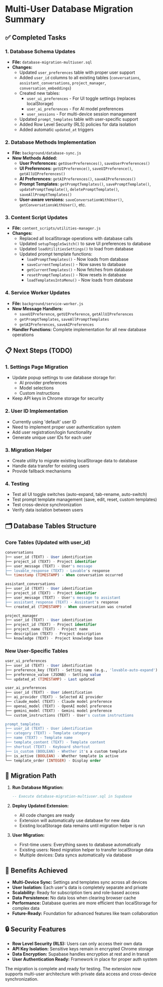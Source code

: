# Multi-User Database Migration Summary

## ✅ Completed Tasks

### 1. Database Schema Updates
- **File:** `database-migration-multiuser.sql`
- **Changes:**
  - Updated `user_preferences` table with proper user support
  - Added `user_id` columns to all existing tables (`conversations`, `assistant_conversations`, `project_manager`, `conversation_embeddings`)
  - Created new tables:
    - `user_ui_preferences` - For UI toggle settings (replaces localStorage)
    - `user_ai_preferences` - For AI model preferences
    - `user_sessions` - For multi-device session management
  - Updated `prompt_templates` table with user-specific support
  - Added Row Level Security (RLS) policies for data isolation
  - Added automatic `updated_at` triggers

### 2. Database Methods Implementation
- **File:** `background/database-sync.js`
- **New Methods Added:**
  - **User Preferences:** `getUserPreferences()`, `saveUserPreferences()`
  - **UI Preferences:** `getUIPreference()`, `saveUIPreference()`, `getAllUIPreferences()`
  - **AI Preferences:** `getAIPreferences()`, `saveAIPreferences()`
  - **Prompt Templates:** `getPromptTemplates()`, `savePromptTemplate()`, `updatePromptTemplate()`, `deletePromptTemplate()`, `saveAllPromptTemplates()`
  - **User-aware versions:** `saveConversationWithUser()`, `getConversationsWithUser()`, etc.

### 3. Content Script Updates
- **File:** `content_scripts/utilities-manager.js`
- **Changes:**
  - Replaced all localStorage operations with database calls
  - Updated `setupToggleSwitch()` to save UI preferences to database
  - Updated `loadUtilitiesSettings()` to load from database
  - Updated prompt template functions:
    - `loadPromptTemplates()` - Now loads from database
    - `saveCurrentTemplates()` - Now saves to database
    - `getCurrentTemplates()` - Now fetches from database
    - `resetPromptTemplates()` - Now resets in database
    - `loadTemplatesIntoMenu()` - Now loads from database

### 4. Service Worker Updates
- **File:** `background/service-worker.js`
- **New Message Handlers:**
  - `saveUIPreference`, `getUIPreference`, `getAllUIPreferences`
  - `getPromptTemplates`, `saveAllPromptTemplates`
  - `getAIPreferences`, `saveAIPreferences`
- **Handler Functions:** Complete implementation for all new database operations

## 📋 Next Steps (TODO)

### 1. Settings Page Migration
- Update popup settings to use database storage for:
  - AI provider preferences
  - Model selections
  - Custom instructions
- Keep API keys in Chrome storage for security

### 2. User ID Implementation
- Currently using 'default' user ID
- Need to implement proper user authentication system
- Add user registration/login functionality
- Generate unique user IDs for each user

### 3. Migration Helper
- Create utility to migrate existing localStorage data to database
- Handle data transfer for existing users
- Provide fallback mechanisms

### 4. Testing
- Test all UI toggle switches (auto-expand, tab-rename, auto-switch)
- Test prompt template management (save, edit, reset, custom templates)
- Test cross-device synchronization
- Verify data isolation between users

## 🗂️ Database Tables Structure

### Core Tables (Updated with user_id)
```sql
conversations
├── user_id (TEXT) - User identification
├── project_id (TEXT) - Project identifier
├── user_message (TEXT) - User's message
├── lovable_response (TEXT) - Lovable's response
└── timestamp (TIMESTAMP) - When conversation occurred

assistant_conversations
├── user_id (TEXT) - User identification
├── project_id (TEXT) - Project identifier
├── user_message (TEXT) - User's message to assistant
├── assistant_response (TEXT) - Assistant's response
└── created_at (TIMESTAMP) - When conversation was created

project_manager
├── user_id (TEXT) - User identification
├── project_id (TEXT) - Project identifier
├── project_name (TEXT) - Project name
├── description (TEXT) - Project description
└── knowledge (TEXT) - Project knowledge base
```

### New User-Specific Tables
```sql
user_ui_preferences
├── user_id (TEXT) - User identification
├── preference_key (TEXT) - Setting name (e.g., 'lovable-auto-expand')
├── preference_value (JSONB) - Setting value
└── updated_at (TIMESTAMP) - Last updated

user_ai_preferences
├── user_id (TEXT) - User identification
├── ai_provider (TEXT) - Selected AI provider
├── claude_model (TEXT) - Claude model preference
├── openai_model (TEXT) - OpenAI model preference
├── gemini_model (TEXT) - Gemini model preference
└── custom_instructions (TEXT) - User's custom instructions

prompt_templates
├── user_id (TEXT) - User identification
├── category (TEXT) - Template category
├── name (TEXT) - Template name
├── template_content (TEXT) - Template content
├── shortcut (TEXT) - Keyboard shortcut
├── is_custom (BOOLEAN) - Whether it's a custom template
├── is_active (BOOLEAN) - Whether template is active
└── template_order (INTEGER) - Display order
```

## 🔄 Migration Path

1. **Run Database Migration:**
   ```sql
   -- Execute database-migration-multiuser.sql in Supabase
   ```

2. **Deploy Updated Extension:**
   - All code changes are ready
   - Extension will automatically use database for new data
   - Existing localStorage data remains until migration helper is run

3. **User Migration:**
   - First-time users: Everything saves to database automatically
   - Existing users: Need migration helper to transfer localStorage data
   - Multiple devices: Data syncs automatically via database

## 🚀 Benefits Achieved

- **Multi-Device Sync:** Settings and templates sync across all devices
- **User Isolation:** Each user's data is completely separate and private
- **Scalability:** Ready for subscription tiers and role-based access
- **Data Persistence:** No data loss when clearing browser cache
- **Performance:** Database queries are more efficient than localStorage for complex data
- **Future-Ready:** Foundation for advanced features like team collaboration

## 🔒 Security Features

- **Row Level Security (RLS):** Users can only access their own data
- **API Key Isolation:** Sensitive keys remain in encrypted Chrome storage
- **Data Encryption:** Supabase handles encryption at rest and in transit
- **User Authentication Ready:** Framework in place for proper auth system

The migration is complete and ready for testing. The extension now supports multi-user architecture with private data access and cross-device synchronization.